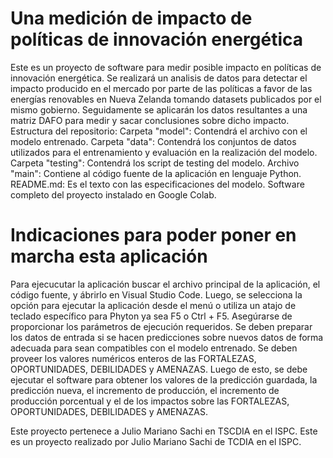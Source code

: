# Una medición de impacto de políticas de innovación energética 
Este es un proyecto de software para medir posible impacto en políticas de innovación energética. 
Se realizará un analisis de datos para detectar el impacto producido en el mercado por parte de las políticas a favor de  las energías renovables en Nueva Zelanda tomando datasets publicados por el mismo gobierno. Seguidamente se aplicarán los datos resultantes a una matriz DAFO para medir y sacar conclusiones sobre dicho impacto.
Estructura del repositorio:
Carpeta "model": Contendrá el archivo con el modelo entrenado.
Carpeta "data": Contendrá los conjuntos de datos utilizados para el entrenamiento y evaluación en la realización del modelo.
Carpeta "testing": Contendrá los script de testing del modelo.
Archivo "main": Contiene al código fuente de la aplicación en lenguaje Python.
README.md: Es el texto con las especificaciones del modelo.
Software completo del proyecto instalado en Google Colab.
 # Indicaciones para poder poner en marcha esta aplicación
 Para ejecucutar la aplicación buscar el archivo principal de la aplicación, el código fuente, y ábrirlo en Visual Studio Code. Luego, se selecciona la opción para ejecutar la aplicación desde el menú o utiliza un atajo de teclado específico para Phyton ya sea F5 o Ctrl + F5. Asegúrarse de proporcionar los parámetros de ejecución requeridos. Se deben preparar los datos de entrada si se hacen predicciones sobre nuevos datos de forma adecuada para sean compatibles con el modelo entrenado. Se deben proveer los valores numéricos enteros de las FORTALEZAS, OPORTUNIDADES, DEBILIDADES y AMENAZAS. Luego de esto, se debe ejecutar el software para obtener los valores de la predicción guardada, la predicción nueva, el incremento de producción, el incremento de producción porcentual y el de los impactos sobre las FORTALEZAS, OPORTUNIDADES, DEBILIDADES y AMENAZAS.
 


Este proyecto pertenece a Julio Mariano Sachi en TSCDIA en el ISPC.
Este es un proyecto realizado por Julio Mariano Sachi de TCDIA en el ISPC.

